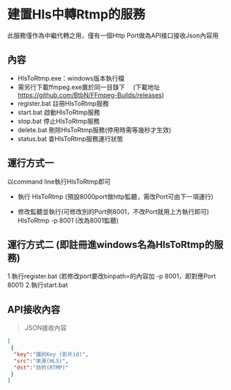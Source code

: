 # 建置Hls中轉Rtmp的服務

此服務僅作為中繼代轉之用，僅有一個Http Port做為API接口接收Json內容用

## 內容

 - HlsToRtmp.exe：windows版本執行檔
 - 需另行下載ffmpeg.exe置於同一目錄下
 　(下載地址　https://github.com/BtbN/FFmpeg-Builds/releases)
 - register.bat 註冊HlsToRtmp服務
 - start.bat 啟動HlsToRtmp服務
 - stop.bat 停止HlsToRtmp服務
 - delete.bat 刪除HlsToRtmp服務(停用時需等幾秒才生效)
 - status.bat 查HlsToRtmp服務運行狀態


## 運行方式一
以command line執行HlsToRtmp即可

 - 執行
       HlsToRtmp (預設8000port做http監聽，需改Port可由下一項運行)
       
 - 修改監聽並執行(可修改別的Port例8001，不改Port就用上方執行即可)
       HlsToRtmp -p 8001 (改為8001監聽)

## 運行方式二 (即註冊進windows名為HlsToRtmp的服務)
   1.執行register.bat (若修改port要改binpath=的內容加 -p 8001，即對應Port 8001)
   2.執行start.bat


## API接收內容

>JSON接收內容
```json
[
 {
  "key":"識別Key (影片id)",
  "src":"來源(HLS)",
  "dst":"目的(RTMP)"
 }
]
```
